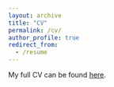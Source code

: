 ```yaml
---
layout: archive
title: "CV"
permalink: /cv/
author_profile: true
redirect_from:
  - /resume
---
```


My full CV can be found [here](https://gabegomes.github.io/files/GGomes_CV_Mar_2018__.pdf). 

